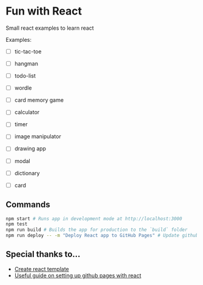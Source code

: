 # Fun with React

Small react examples to learn react

Examples:

- [ ] tic-tac-toe
- [ ] hangman
- [ ] todo-list
- [ ] wordle
- [ ] card memory game
- [ ] calculator
- [ ] timer
- [ ] image manipulator
- [ ] drawing app
- [ ] modal
- [ ] dictionary
- [ ] card


## Commands

```sh
npm start # Runs app in development mode at http://localhost:3000
npm test
npm run build # Builds the app for production to the `build` folder
npm run deploy -- -m "Deploy React app to GitHub Pages" # Update github pages
```

## Special thanks to...

- [Create react template](https://create-react-app.dev/)
- [Useful guide on setting up github pages with react](https://github.com/gitname/react-gh-pages)
